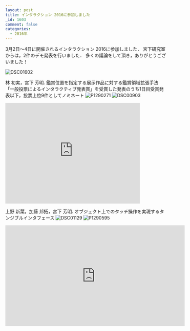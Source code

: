 ```yaml
---
layout: post
title: インタラクション 2016に参加しました
_id: 1603
comment: false
categories:
  - 2016年
---
```


3月2日～4日に開催されるインタラクション 2016に参加しました．
宮下研究室からは，2件のデモ発表を行いました．
多くの議論をして頂き，ありがとうございました！

![DSC01602](/wp-content/uploads/2016/02/DSC01602.jpg)

林 初実，宮下 芳明. 鑑賞位置を指定する展示作品に対する鑑賞領域拡張手法
「一般投票によるインタラクティブ発表賞」を受賞した発表のうち1日目受賞発表以下，投票上位9件としてノミネート
![P1290271](/wp-content/uploads/2016/02/P1290271.jpg)
![DSC00903](/wp-content/uploads/2016/02/DSC00903.jpg)

<iframe width="420" height="315" src="https://www.youtube.com/embed/LK3QSeMiXig" frameborder="0" allowfullscreen></iframe>


上野 新葉，加藤 邦拓，宮下 芳明. オブジェクト上でのタッチ操作を実現するタンジブルインタフェース
![DSC01129](/wp-content/uploads/2016/02/DSC01129.jpg)
![P1290595](/wp-content/uploads/2016/02/P1290595.jpg)

<iframe width="560" height="315" src="https://www.youtube.com/embed/ZsDlPU9i0fQ" frameborder="0" allowfullscreen></iframe>

